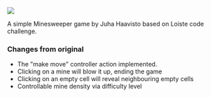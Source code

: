 <img src="https://raw.github.com/Loiste/Minesweeper/master/screenshot.png" />

A simple Minesweeper game by Juha Haavisto based on Loiste code challenge. 

### Changes from original

* The "make move" controller action implemented.
* Clicking on a mine will blow it up, ending the game
* Clicking on an empty cell will reveal neighbouring empty cells
* Controllable mine density via difficulty level
